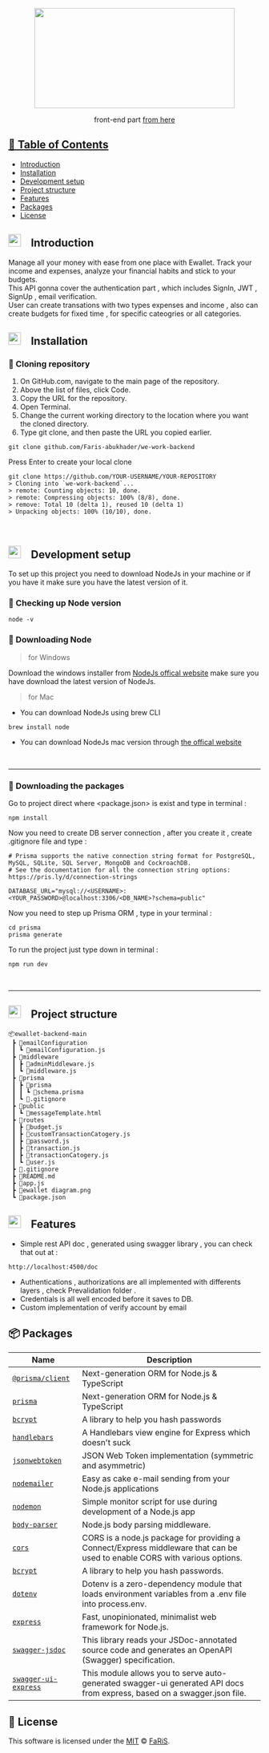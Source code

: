 <p align="center">
<img src="https://user-images.githubusercontent.com/70070951/201531385-e00d7c48-d4b4-47dd-8a11-afdbcac80ccd.png" width="400" height="200">
</p>

<p align="center">
 front-end part <a href="https://github.com/Faris-abukhader/spendee">from here</>
</p>


## 🚩 Table of Contents

- [Introduction](#--introduction)
- [Installation](#--installation)
- [Development setup](#--development-setup)
- [Project structure](#--project-structure)
- [Features](#--features)
- [Packages](#-packages)
- [License](#-license)




## <img src="https://cdn-icons-png.flaticon.com/512/1436/1436664.png" width="25" height="25" style="padding-right:15px">  Introduction 

<p>
Manage all your money with ease from one place with Ewallet. Track your income and expenses, analyze your financial habits and stick to your budgets.
<br/>
This API gonna cover the authentication part , which includes SignIn, JWT , SignUp , email verification.
<br/>
User can create transations with two types expenses and income , also can create budgets for fixed time , for specific cateogries or all categories.
</br>
</p>


## <img src="https://cdn-icons-png.flaticon.com/512/814/814848.png" width="25" height="25" style="padding-right:15px">  Installation 


### 🔘 Cloning repository
1. On GitHub.com, navigate to the main page of the repository.
2. Above the list of files, click  Code.
3. Copy the URL for the repository.
4. Open Terminal.
5. Change the current working directory to the location where you want the cloned directory.
6. Type git clone, and then paste the URL you copied earlier.
```
git clone github.com/Faris-abukhader/we-work-backend
```
Press Enter to create your local clone
```
git clone https://github.com/YOUR-USERNAME/YOUR-REPOSITORY
> Cloning into `we-work-backend`...
> remote: Counting objects: 10, done.
> remote: Compressing objects: 100% (8/8), done.
> remove: Total 10 (delta 1), reused 10 (delta 1)
> Unpacking objects: 100% (10/10), done.
```
<br/>


## <img src="https://cdn-icons-png.flaticon.com/512/814/814848.png" width="25" height="25" style="padding-right:15px">  Development setup

To set up this project you need to download NodeJs in your machine or if you have it make sure you have the latest version of it.

### 🔘 Checking up Node version
```
node -v
```

### 🔘 Downloading Node

> for Windows  


Download the windows installer from [NodeJs offical website](https://nodejs.org/en/download/) make sure you have download the latest version of NodeJs.
<br/>


> for Mac
- You can download NodeJs using brew CLI
```
brew install node
```
- You can download NodeJs mac version through [the offical website](https://nodejs.org/en/download/)
<br/>
<hr/>


### 🔘 Downloading the packages

Go to project direct where  <package.json> is exist and type in terminal :
```
npm install 
```
Now you need to create DB server connection , after you create it , create .gitignore file and type :
```
# Prisma supports the native connection string format for PostgreSQL, MySQL, SQLite, SQL Server, MongoDB and CockroachDB.
# See the documentation for all the connection string options: https://pris.ly/d/connection-strings

DATABASE_URL="mysql://<USERNAME>:<YOUR_PASSWORD>@localhost:3306/<DB_NAME>?schema=public"

```
Now you need to step up Prisma ORM , type in your terminal :
```
cd prisma 
prisma generate
```

To run the project just type down in terminal :
```
npm run dev
```

<br/>
<hr/>


## <img src="https://cdn-icons-png.flaticon.com/512/535/535471.png" width="25" height="25" style="padding-right:15px">  Project structure  

```
📦ewallet-backend-main
 ┣ 📂emailConfiguration
 ┃ ┗ 📜emailConfiguration.js
 ┣ 📂middleware
 ┃ ┣ 📜adminMiddleware.js
 ┃ ┗ 📜middleware.js
 ┣ 📂prisma
 ┃ ┣ 📂prisma
 ┃ ┃ ┗ 📜schema.prisma
 ┃ ┗ 📜.gitignore
 ┣ 📂public
 ┃ ┗ 📜messageTemplate.html
 ┣ 📂routes
 ┃ ┣ 📜budget.js
 ┃ ┣ 📜customTransactionCatogery.js
 ┃ ┣ 📜password.js
 ┃ ┣ 📜transaction.js
 ┃ ┣ 📜transactionCatogery.js
 ┃ ┗ 📜user.js
 ┣ 📜.gitignore
 ┣ 📜README.md
 ┣ 📜app.js
 ┣ 📜ewallet diagram.png
 ┗ 📜package.json
 ```


## <img src="https://cdn-icons-png.flaticon.com/512/535/535471.png" width="25" height="25" style="padding-right:15px">  Features  

- Simple rest API doc , generated using swagger library , you can check that out at :
```
http://localhost:4500/doc
```
- Authentications , authorizations are all implemented with differents layers , check Prevalidation folder .
- Credentials is all well encoded before it saves to DB.
- Custom implementation of verify account by email 



## 📦 Packages

| Name | Description |
| --- | --- |
| [`@prisma/client`](https://github.com/prisma/prisma) | Next-generation ORM for Node.js & TypeScript | PostgreSQL, MySQL server |
| [`prisma`](https://github.com/prisma/prisma) | Next-generation ORM for Node.js & TypeScript | PostgreSQL, MySQL server |
| [`bcrypt`](https://www.npmjs.com/package/bcrypt) | A library to help you hash passwords |
| [`handlebars`](https://www.npmjs.com/package/handlebars) | A Handlebars view engine for Express which doesn't suck |
| [`jsonwebtoken`](https://www.npmjs.com/package/jsonwebtoken) | JSON Web Token implementation (symmetric and asymmetric) |
| [`nodemailer`](https://github.com/nodemailer/nodemailer) | Easy as cake e-mail sending from your Node.js applications |
| [`nodemon`](https://github.com/remy/nodemon) | Simple monitor script for use during development of a Node.js app |
| [`body-parser`](https://www.npmjs.com/package/body-parser) | Node.js body parsing middleware.|
| [`cors`](https://www.npmjs.com/package/cors) | CORS is a node.js package for providing a Connect/Express middleware that can be used to enable CORS with various options.|
| [`bcrypt`](https://www.npmjs.com/package/bcrypt) | A library to help you hash passwords.|
| [`dotenv`](https://www.npmjs.com/package/dotenv) | Dotenv is a zero-dependency module that loads environment variables from a .env file into process.env.|
| [`express`](https://www.npmjs.com/package/express) | Fast, unopinionated, minimalist web framework for Node.js.|
| [`swagger-jsdoc`](https://www.npmjs.com/package/swagger-jsdoc) | This library reads your JSDoc-annotated source code and generates an OpenAPI (Swagger) specification.|
| [`swagger-ui-express`](https://www.npmjs.com/package/swagger-ui-express) | This module allows you to serve auto-generated swagger-ui generated API docs from express, based on a swagger.json file.|



## 📜 License

This software is licensed under the [MIT](https://github.com/Faris-abukhader/we-work-backend/blob/master/LICENSE) © [FaRiS](https://github.com/Faris-abukhader).

